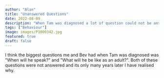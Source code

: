 ```yaml
---
author: "Alan"
title: "Unanswered Questions"
date: 2022-08-09
description: "When Tam was diagnosed a lot of question could not be answered."
tags: ["Behaviour"]
image: images/P1000342.jpg
featured: true
draft: false
---
```


I think the biggest questions me and Bev had when Tam was diagnosed was "When will he speak?" and "What will he be like as an adult?". Both of these questions were not answered and its only many years later I have realised why.
